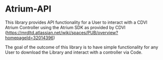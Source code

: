 # Atrium-API

This library provides API functionality for a User to interact with a CDVI Atrium Controller using the Atrium SDK as provided by CDVI (https://mrdltd.atlassian.net/wiki/spaces/PUB/overview?homepageId=32014396)

The goal of the outcome of this library is to have simple functionality for any User to download the Library and interact with a controller via Code.
